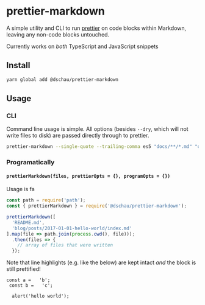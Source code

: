 # prettier-markdown

A simple utility and CLI to run [prettier][prettier] on code blocks within Markdown, leaving any non-code blocks untouched.

Currently works on _both_ TypeScript and JavaScript snippets

## Install

```bash
yarn global add @dschau/prettier-markdown
```

## Usage

### CLI

Command line usage is simple. All options (besides `--dry`, which will not write files to disk) are passed directly through to prettier. 

```bash
prettier-markdown --single-quote --trailing-comma es5 "docs/**/*.md" "other-docs/**/*.md" "README.md"
```

### Programatically

#### `prettierMarkdown(files, prettierOpts = {}, programOpts = {})`

Usage is fa
```javascript
const path = require('path');
const { prettierMarkdown } = require('@dschau/prettier-markdown');

prettierMarkdown([
  'README.md',
  'blog/posts/2017-01-01-hello-world/index.md'
].map(file => path.join(process.cwd(), file)));
  .then(files => {
    // array of files that were written
  });

```

Note that line highlights (e.g. like the below) are kept intact _and_ the block is still prettified!

```javascript{1-2}
const a =   'b';
 const b =   'c';

  alert('hello world');
```

[prettier]: https://github.com/prettier/prettier
